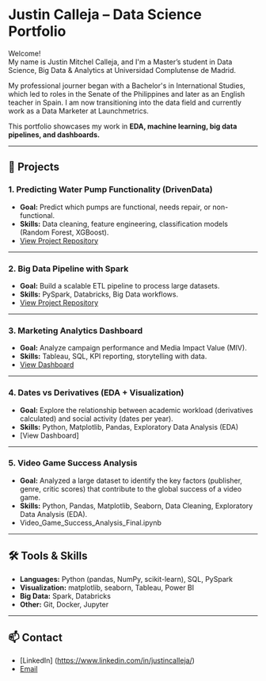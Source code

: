 # Justin Calleja – Data Science Portfolio

Welcome!  
My name is Justin Mitchel Calleja, and I'm a Master’s student in Data Science, Big Data & Analytics at Universidad Complutense de Madrid.

My professional journer began with a Bachelor's in International Studies, which led to roles in the Senate of the Philippines and later as an English teacher in Spain. 
I am now transitioning into the data field and currently work as a Data Marketer at Launchmetrics.

This portfolio showcases my work in **EDA, machine learning, big data pipelines, and dashboards.**

---

## 📂 Projects

### 1. Predicting Water Pump Functionality (DrivenData)
- **Goal:** Predict which pumps are functional, needs repair, or non-functional.  
- **Skills:** Data cleaning, feature engineering, classification models (Random Forest, XGBoost).  
- [View Project Repository](LINK)

---

### 2. Big Data Pipeline with Spark
- **Goal:** Build a scalable ETL pipeline to process large datasets.  
- **Skills:** PySpark, Databricks, Big Data workflows.  
- [View Project Repository](LINK)

---

### 3. Marketing Analytics Dashboard
- **Goal:** Analyze campaign performance and Media Impact Value (MIV).  
- **Skills:** Tableau, SQL, KPI reporting, storytelling with data.  
- [View Dashboard](LINK)

---

### 4. Dates vs Derivatives (EDA + Visualization)

- **Goal:** Explore the relationship between academic workload (derivatives calculated) and social activity (dates per year).
- **Skills:** Python, Matplotlib, Pandas, Exploratory Data Analysis (EDA)
- [View Dashboard]


---

### 5. Video Game Success Analysis
- **Goal:** Analyzed a large dataset to identify the key factors (publisher, genre, critic scores) that contribute to the global success of a video game.
- **Skills:** Python, Pandas, Matplotlib, Seaborn, Data Cleaning, Exploratory Data Analysis (EDA).
- Video_Game_Success_Analysis_Final.ipynb


---


## 🛠️ Tools & Skills
- **Languages:** Python (pandas, NumPy, scikit-learn), SQL, PySpark  
- **Visualization:** matplotlib, seaborn, Tableau, Power BI  
- **Big Data:** Spark, Databricks  
- **Other:** Git, Docker, Jupyter  

---

## 📫 Contact
- [LinkedIn] (https://www.linkedin.com/in/justincalleja/)  
- [Email](justinmitchelcalleja@gmail.com)

